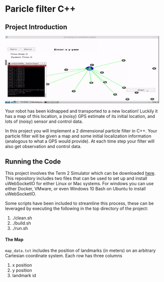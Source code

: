 # Paricle filter C++
## Project Introduction
![image](https://github.com/adamalavi/Self_driving_cars_Udacity-ND/blob/master/P6%20-%20Particle%20filter/Recordings/Particle%20filter.gif)

Your robot has been kidnapped and transported to a new location! Luckily it has a map of this location, a (noisy) GPS estimate of its initial location, and lots of (noisy) sensor and control data.

In this project you will implement a 2 dimensional particle filter in C++. Your particle filter will be given a map and some initial localization information (analogous to what a GPS would provide). At each time step your filter will also get observation and control data.

## Running the Code
This project involves the Term 2 Simulator which can be downloaded [here](https://github.com/udacity/self-driving-car-sim/releases). This repository includes two files that can be used to set up and install uWebSocketIO for either Linux or Mac systems. For windows you can use either Docker, VMware, or even Windows 10 Bash on Ubuntu to install uWebSocketIO.

Some scripts have been included to streamline this process, these can be leveraged by executing the following in the top directory of the project:

1. ./clean.sh
2. ./build.sh
3. ./run.sh

#### The Map
`map_data.txt` includes the position of landmarks (in meters) on an arbitrary Cartesian coordinate system. Each row has three columns
1. x position
2. y position
3. landmark id
